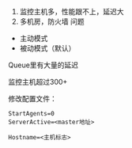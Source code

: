 1. 监控主机多，性能跟不上，延迟大
2. 多机房，防火墙 问题

- 主动模式
- 被动模式（默认）



Queue里有大量的延迟

监控主机超过300+

修改配置文件：

```
StartAgents=0
ServerActive=<master地址>

Hostname=<主机标志>
```

